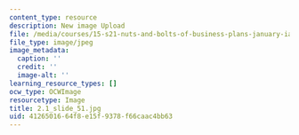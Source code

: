 ```yaml
---
content_type: resource
description: New image Upload
file: /media/courses/15-s21-nuts-and-bolts-of-business-plans-january-iap-2014/4126501664f8e15f9378f66caac4bb63_2.1_slide_51.jpg
file_type: image/jpeg
image_metadata:
  caption: ''
  credit: ''
  image-alt: ''
learning_resource_types: []
ocw_type: OCWImage
resourcetype: Image
title: 2.1_slide_51.jpg
uid: 41265016-64f8-e15f-9378-f66caac4bb63
---
```

